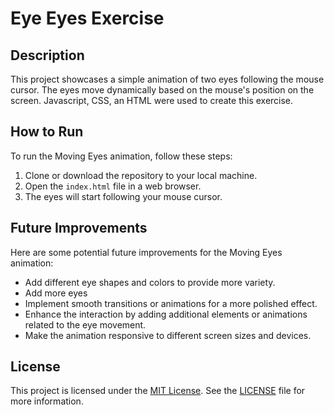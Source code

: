 # Eye Eyes Exercise

## Description
This project showcases a simple animation of two eyes following the mouse cursor. The eyes move dynamically based on the mouse's position on the screen. Javascript, CSS, an HTML were used to create this exercise. 

## How to Run
To run the Moving Eyes animation, follow these steps:
1. Clone or download the repository to your local machine.
2. Open the `index.html` file in a web browser.
3. The eyes will start following your mouse cursor.

## Future Improvements
Here are some potential future improvements for the Moving Eyes animation:
- Add different eye shapes and colors to provide more variety.
- Add more eyes 
- Implement smooth transitions or animations for a more polished effect.
- Enhance the interaction by adding additional elements or animations related to the eye movement.
- Make the animation responsive to different screen sizes and devices.

## License
This project is licensed under the [MIT License](LICENSE). See the [LICENSE](LICENSE) file for more information.
